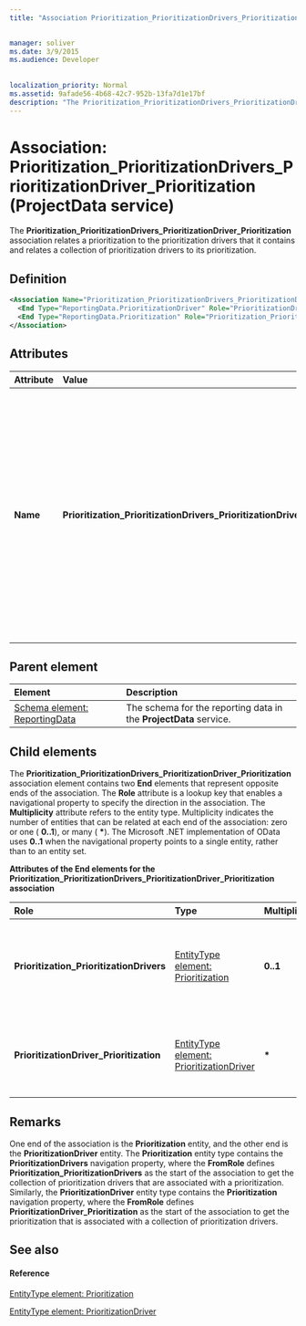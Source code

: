```yaml
---
title: "Association Prioritization_PrioritizationDrivers_PrioritizationDriver_Prioritization (ProjectData service)"

 
manager: soliver
ms.date: 3/9/2015
ms.audience: Developer
 
 
localization_priority: Normal
ms.assetid: 9afade56-4b68-42c7-952b-13fa7d1e17bf
description: "The Prioritization_PrioritizationDrivers_PrioritizationDriver_Prioritization association relates a prioritization to the prioritization drivers that it contains and relates a collection of prioritization drivers to its prioritization."
---
```


# Association: Prioritization_PrioritizationDrivers_PrioritizationDriver_Prioritization (ProjectData service)

The **Prioritization_PrioritizationDrivers_PrioritizationDriver_Prioritization** association relates a prioritization to the prioritization drivers that it contains and relates a collection of prioritization drivers to its prioritization. 
  
## Definition

```XML
<Association Name="Prioritization_PrioritizationDrivers_PrioritizationDriver_Prioritization">
  <End Type="ReportingData.PrioritizationDriver" Role="PrioritizationDriver_Prioritization" Multiplicity="*" />
  <End Type="ReportingData.Prioritization" Role="Prioritization_PrioritizationDrivers" Multiplicity="0..1" />
</Association>
```

## Attributes

|**Attribute**|**Value**|**Description**|
|:-----|:-----|:-----|
|**Name** <br/> |**Prioritization_PrioritizationDrivers_PrioritizationDriver_Prioritization** <br/> |Identifies the entity types and the navigation properties that form the two-way association for prioritizations and prioritization drivers. In the first half of the name, **Prioritization** is the entity type and **PrioritizationDrivers** is the navigation property. In the second half of the name, **PrioritizationDriver** is the entity type and **Prioritization** is the navigation property.  <br/> |
   
## Parent element

|**Element**|**Description**|
|:-----|:-----|
|[Schema element: ReportingData](schema-reportingdata-projectdata-service.md) <br/> |The schema for the reporting data in the **ProjectData** service.  <br/> |
   
## Child elements

The **Prioritization_PrioritizationDrivers_PrioritizationDriver_Prioritization** association element contains two **End** elements that represent opposite ends of the association. The **Role** attribute is a lookup key that enables a navigational property to specify the direction in the association. The **Multiplicity** attribute refers to the entity type. Multiplicity indicates the number of entities that can be related at each end of the association: zero or one ( **0..1**), or many ( **\***). The Microsoft .NET implementation of OData uses **0..1** when the navigational property points to a single entity, rather than to an entity set. 
  
**Attributes of the End elements for the Prioritization_PrioritizationDrivers_PrioritizationDriver_Prioritization association**

|**Role**|**Type**|**Multiplicity**|**Description**|
|:-----|:-----|:-----|:-----|
|**Prioritization_PrioritizationDrivers** <br/> |[EntityType element: Prioritization](entitytype-prioritization-projectdata-service.md) <br/> |**0..1** <br/> |There is one prioritization entity that corresponds to a collection of prioritization drivers.  <br/> |
|**PrioritizationDriver_Prioritization** <br/> |[EntityType element: PrioritizationDriver](entitytype-prioritizationdriver-projectdata-service.md) <br/> |**\*** <br/> |There can be many prioritization drivers that correspond with a prioritization.  <br/> |
   
## Remarks

One end of the association is the **Prioritization** entity, and the other end is the **PrioritizationDriver** entity. The **Prioritization** entity type contains the **PrioritizationDrivers** navigation property, where the **FromRole** defines **Prioritization_PrioritizationDrivers** as the start of the association to get the collection of prioritization drivers that are associated with a prioritization. Similarly, the **PrioritizationDriver** entity type contains the **Prioritization** navigation property, where the **FromRole** defines **PrioritizationDriver_Prioritization** as the start of the association to get the prioritization that is associated with a collection of prioritization drivers. 
  
## See also

#### Reference

[EntityType element: Prioritization](entitytype-prioritization-projectdata-service.md)
  
[EntityType element: PrioritizationDriver](entitytype-prioritizationdriver-projectdata-service.md)


